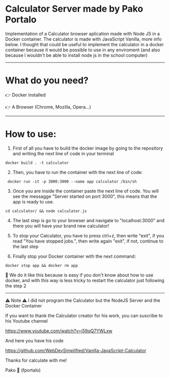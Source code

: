 # Calculator Server made by Pako Portalo

Implementation of a Calculator browser aplication made with Node JS in a Docker container. The calculator is made with JavaScript Vanilla, more info below.
I thought that could be useful to implement the calculator in a docker container because
it would be possible to use in any enviroment (and also because I wouldn't be able to install
node js in the school computer)

___

# What do you need?

👉 Docker installed

👉 A Browser (Chrome, Mozilla, Opera...)

___

# How to use:
1. First of all you have to build the docker image by going to the repository and writing the next line of code in your terminal

``` docker build . -t calculator ```

2. Then, you have to run the container with the next line of code:

``` docker run -it -p 3000:3000 --name app calculator /bin/sh```

3. Once you are inside the container paste the next line of code. You will see the messagge "Server started on port 3000", this means that the app is ready to use.

```cd calculator/ && node calculator.js```

4. The last step is go to your browser and navigate to "localhost:3000" and there you will have your brand new calculator!

5. To stop your Calculator, you have to press ctrl+z, then write "exit", if you read "You have stopped jobs.", then write again "exit", if not, continue to the last step

6. Finally stop your Docker container with the next command:

```docker stop app && docker rm app```

🍏 We do it like this because is easy if you don't know about how to use docker, and with this way
is less tricky to restart the calculator just following the step 2

___

⚠️ Note ⚠️  I did not program the Calculator but the NodeJS Server and the Docker Container

If you want to thank the Calculator creator for his work, you can suscribe to his Youtube channel

https://www.youtube.com/watch?v=j59qQ7YWLxw

And here you have his code

https://github.com/WebDevSimplified/Vanilla-JavaScript-Calculator

Thanks for calculate with me! 

Pako 🐸 (fportalo)
